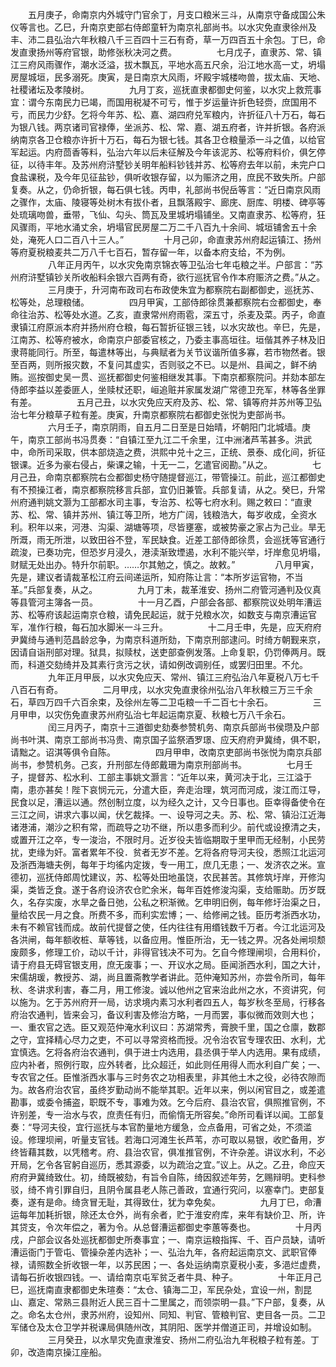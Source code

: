 <!-- { "loadSidebar": true } -->
　　五月庚子，命南京内外城守门官余丁，月支口粮米三斗，从南京守备成国公朱仪等言也。乙巳，升南京吏部右侍郎童轩为南京礼部尚书。以水灾免直隶徐州及丰、沛二县弘治六年秋粮八千三百四十三石有奇，草一万四百五十余包。丁巳，命发直隶扬州等府官银，助修张秋决河之费。
　　
　　七月戊子，直隶苏、常、镇江三府风雨骤作，潮水泛溢，拔木飘瓦，平地水高五尺余，沿江地水高一丈，坍塌房屋城垣，民多溺死。庚寅，是日南京大风雨，坏殿宇城楼吻兽，拔太庙、天地、社稷诸坛及孝陵树。
　　
　　九月丁亥，巡抚直隶都御史何鉴，以水灾上救荒事宜：谓今东南民力已竭，而国用税凝不可亏，惟于岁运量许折色轻赍，庶国用不亏，而民力少舒。乞将今年苏、松、嘉、湖四府兑军粮内，许折征八十万石，每石为银八钱。两京诸司官禄俸，坐派苏、松、常、嘉、湖五府者，许并折银。各府派纳南京各卫仓粮亦许折十万石，每石为银七钱。其各卫仓粮量添一斗之值，以给官军起运。内府茴香等料，弘治六年以后未征解及今年该泥苏、松等府料价，俱乞停征，以待丰年。及苏州府浒墅钞关明年船料钞钱并苏、松等府去年以前，未完户口食盐课税，及今年见征盐钞，俱听收银存留，以为赈济之用，庶民不致失所。户部复奏。从之，仍命折银，每石俱七钱。丙申，礼部尚书倪岳等言：“近日南京风雨之骤作，太庙、陵寝等处树木有拔仆者，且飘落殿宇、廊庑、厨库、明楼、碑亭等处琉璃吻兽，垂带，飞仙、勾头、筒瓦及里城坍塌铺坐。又南直隶苏、松等府，狂风骤雨，平地水涌丈余，坍塌官民房屋二万二千八百九十余间、城垣铺舍五十余处，淹死人口二百八十三人。”
　　
　　十月己卯，命直隶苏州府起运镇江、扬州等府夏税粮麦共二万八千七百石，暂存留一年，以备本府支给，不为例。
　　
　　八年正月丙午，以水灾免南京锦衣等卫弘治七年屯粮之半。户部言：“苏州府浒墅镇钞关所收船料余银六百两有奇，欲行巡抚官令作本府赈济之费。”从之。
　　
　　三月庚于，升河南布政司右布政使朱宜为都察院右副都御史，巡抚苏、松等处，总理粮储。
　　
　　四月甲寅，工部侍郎徐贯兼都察院右佥都御史，奉命往治苏、松等处水道。乙亥，直隶常州府雨雹，深五寸，杀麦及菜。丙子，命直隶镇江府原派本府并扬州府仓粮，每石暂折征银三钱，以水灾故也。辛巳，先是，江南苏、松等府被水，命南京户部委官核之，乃委主事高垣往。垣偕其养子林及旧隶蒋能同行。所至，每遣林等出，与典赋者为关节议谐所值多寡，若市物然者。银至百两，则所报灾数，不复问其虚实，否则驳之不已。以是州、县闻之，鲜不纳贿。巡按御史吴一贯、巡抚都御史何鉴相继发其事。下南京都察院问。并劾本部左侍郎李益以差委匪人，坐赎杖还职，峘追赃并家属发湖广常德卫充军，林等各坐罪有差。
　　
　　五月己丑，以水灾免应天府及苏、松、常、镇等府并苏州等卫弘治七年分粮草子粒有差。庚寅，升南京都察院右都御史张悦为吏部尚书。
　　
　　六月壬子，南京阴雨，自五月二日至是日始晴，坏朝阳门北城墙。庚午，南京工部尚书冯贯奏：“自镇江至九江二千余里，江中洲渚芦苇甚多。洪武中，命所司采取，供本部烧造之费，洪熙中兑十之三，正统、景泰、成化间，折征银课。近多为豪右侵占，柴课之输，十无一二，乞遣官阅勘。”从之。
　　
　　七月己丑，命南京都察院右佥都御史杨守随提督巡江，带管操江。前此，巡江都御史有不预操江者，南京都察院移言兵部，宜仍旧兼管。兵部复请，从之。癸巳，升常州府通判姚文灏为工部都水司主事，专治苏、松等七府水利。赐之敕曰：“直隶苏、松、常、镇并苏州、镇江等卫所，地方广阔，钱粮浩大，每岁收成，全资水利。积年以来，河港、沟渠、湖塘等项，尽皆壅塞，或被势豪之家占为己业。旱无所溉，雨无所泄，以致田谷不登，军民缺食。近差工部侍郎徐贯，会巡抚等官通行疏浚，已奏功完，但恐岁月浸久，港渎渐致堙遏，水利不能兴举，圩岸愈见坍塌，财赋无处出办。特升尔前职。……尔其勉之，慎之。故敕。”
　　
　　八月甲寅，先是，建议者请裁革松江府云间递运所，知府陈让言：“本所岁运官物，不当革。”兵部复奏，从之。
　　
　　九月丁未，裁革淮安、扬州二府管河通判及仪真等县管河主簿各一员。
　　
　　十一月乙酉，户部会各部、都察院议处明年漕运苏、松等府该起运南京仓粮，请免民起运，就于兑粮水次，如数支与南京漕运官军，准作行粮，每石加水脚米一斗三升。
　　
　　十二月壬申，先是，应天府府尹冀绮与通判范昌龄忿争，为南京科道所劾，下南京刑部逮问。时绮方朝觐来京，因请自诣刑部对理。狱具，拟赎杖，送吏部查例发落。上命复职，仍罚俸两月。既而，科道交劾绮并及其素行贪污之状，请如例改调别任，或罢归田里。不允。
　　
　　九年正月甲辰，以水灾免应天、常州、镇江三府弘治八年夏税八万七千八百石有奇。
　　
　　二月甲戌，以水灾免直隶徐州弘治八年秋粮三万三千余石，草四万四千六百余束，及徐州左等二卫屯粮一千二百七十余石。
　　
　　三月甲申，以灾伤免直隶苏州府弘治七年起运南京夏、秋粮七万八千余石。
　　
　　闰三月丙子，南京十三道御史劾奏参赞机务、南京兵部尚书侯瓒及户部尚书叶淇、南京工部尚书冯贵、南京国子监祭酒罗璟、应天府府尹冀绮，俱不职，请黜之。诏淇等俱令自陈。
　　
　　四月甲申，改南京吏部尚书张悦为南京兵部尚书，参赞机务。己亥，升刑部左侍郎戴珊为南京刑部尚书。
　　
　　七月壬子，提督苏、松水利、工部主事姚文灏言：“近年以来，黄河决于北，三江溢于南，患亦甚矣！陛下哀悯元元，分遣大臣，奔走治理，筑河而河成，浚江而江导，民食以足，漕运以通。然创制立度，以为经久之计，又今日事也。臣幸得备使令在三江之间，讲求六事以闻，伏乞裁择。一、设导河之夫。苏、松、常、镇沿江近海诸港浦，潮沙之积有常，而疏导之功不继，所以患多而利少。前代或设撩清之夫，或置开江之卒，专一浚治，不限时月。近岁役夫皆临期取于里甲而无经制，小民劳扰，吏缘为奸。富者累年不役．贫者无岁不差。乞将各府导河夫役，悉照江北运河及浙西海塘夫例，每年于均徭内定拨，专一用工，庶几无患；一、发济农之米。宣德初，巡抚侍郎周忱建议，苏、松等处田地虽饶，农民甚苦。其修筑圩岸，开修沟渠，类皆乏食。遂于各府设济农仓贮余米，每年百姓修浚沟渠，支给赈助。历岁既久，名存实废，水旱之备日弛，公私之积渐微。乞申明旧例，每年修圩治渠之日，量给农民一月之食。所费不多，而利实宏博；一、给修闸之钱。臣历考浙西水功，未有不赖官钱而成。故前代提督之使，任内往往有用缗钱数千万者。今江北运河及各洪闸，每年额收桩、草等钱，以备应用。惟臣所治，无一钱之畀。况各处闸坝颓废颇多，修理工价，动以千计，非得官钱决不可为。乞自今修理闸坝，合用料价，请于府县无碍官银支用，庶无废事；一、开议水之局。臣闻浙西水利，国之大计，宋儒胡瑗，教授苏、湖，尚且置斋教学者讲此。范仲淹知苏州，亦尝令所司，每年秋、冬讲求利害，春二月，用工修浚。诚以他州之官来治此州之水，不资讲究，何以施为。乞于苏州府开一局，访求境内素习水利者四五人，每岁秋冬至局，行移各府治农通判，皆来会习，备议利害及修治方略，一月而罢，事似微而效则大也；一、重农官之选。臣又观范仲淹水利议曰：苏湖常秀，膏腴千里，国之仓廪，数郡之守，宜择精心尽力之吏，不可以寻常资格而授。况令治农官专理农田、水利，尤宜慎选。乞将各府治农通判，俱于进士内选用，县丞俱于举人内选用。果有成绩，应内补者，照例行取，应外转者，比众超迁，如此则任用得人而水利自广矣；一、专农官之任。臣惟浙西水事与三时务农之功相表里，非其他土木之役，必待农隙而为。故各府治农官，虽终岁勤动尚不能举其职。近年以来，例以闲官目之，或差遣勘事，或委令捕盗，职既不专，事难为效。乞今后府、县治农官，俱照推官例，不许别差，专一治水与农，庶责任有归，而偷惰无所容矣。”命所司看详以闻。工部复奏：“导河夫役，宜行巡抚与本官酌量地方缓急，佥点备用，可省之处，不须滥设。修理坝闸，听量支官钱。若海口河滩生长芦苇，亦可取以易银，收贮备用，岁终皆藉其数，以凭稽考。府、县治农官，俱准推官例，不许杂差。讲议水利，不必开局，乞令各官躬自巡历，悉其源委，以为疏治之宜。”议上。从之。乙丑，命应天府府尹冀绮致仕。初，绮既被劾，有旨令自陈，绮因叙述年劳，乞赐辩明。吏科参驳，绮不肯引罪自归，且阴令属县老人陈己善政，宜通行究问，以塞幸门。吏部复奏，遂有是命。绮贪冒无耻，其得致仕，犹为幸免矣。
　　
　　九月丁巳，命漕运每年加耗折银，除还太仓外，尚有余者，贮于淮安府库，来年有缺价卫、所，许其贷支，令次年偿之，著为令。从总督漕运都御史李蕙等奏也。
　　
　　十月丙戌，户部会议各处巡抚都御史所奏事宜；一、南京运粮指挥、千、百户员缺，请听漕运衙门于管屯、管操杂差内选补；一、弘治九年，各府起运南京文、武职官俸禄，请照数全折收银一年，以苏民困；一、各处运纳南京夏税小麦，多浥烂虚费，请每石折收银四钱。一、请给南京屯军贫乏者牛具、种子。
　　
　　十年正月己巳，巡抚南直隶都御史朱瑄奏：“太仓、镇海二卫，军民杂处，宜设一州，割昆山、嘉定、常熟三县附近人民三百十二里属之，而领崇明一县。”下户部，复奏，从之。命名太仓州，隶苏州府，设知州、同知、判官、管粮判官、吏目各一员。二卫军储仓及太仓卫学并税课局俱随州改，其阴阳、医学并僧道正司，并增设如制。
　　
　　三月癸丑，以水旱灾免直隶淮安、扬州二府弘治九年税粮子粒有差。丁卯，改造南京操江座船。
　　
